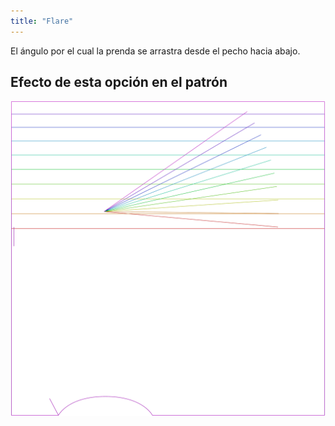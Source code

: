 ```yaml
---
title: "Flare"
---
```


El ángulo por el cual la prenda se arrastra desde el pecho hacia abajo.

## Efecto de esta opción en el patrón

![Esta imagen muestra el efecto de esta opción superponiendo varias variantes que tienen un valor diferente para esta opción](tamiko_flare_sample.svg "Efecto de esta opción en el patrón")
